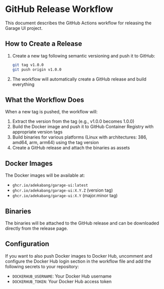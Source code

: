 # GitHub Release Workflow

This document describes the GitHub Actions workflow for releasing the Garage UI project.

## How to Create a Release

1. Create a new tag following semantic versioning and push it to GitHub:
   ```bash
   git tag v1.0.0
   git push origin v1.0.0
   ```

2. The workflow will automatically create a GitHub release and build everything

## What the Workflow Does

When a new tag is pushed, the workflow will:

1. Extract the version from the tag (e.g., v1.0.0 becomes 1.0.0)
2. Build the Docker image and push it to GitHub Container Registry with appropriate version tags
3. Build binaries for various platforms (Linux with architectures: 386, amd64, arm, arm64) using the tag version
4. Create a GitHub release and attach the binaries as assets

## Docker Images

The Docker images will be available at:
- `ghcr.io/adekabang/garage-ui:latest`
- `ghcr.io/adekabang/garage-ui:X.Y.Z` (version tag)
- `ghcr.io/adekabang/garage-ui:X.Y` (major.minor tag)

## Binaries

The binaries will be attached to the GitHub release and can be downloaded directly from the release page.

## Configuration

If you want to also push Docker images to Docker Hub, uncomment and configure the Docker Hub login section in the workflow file and add the following secrets to your repository:

- `DOCKERHUB_USERNAME`: Your Docker Hub username
- `DOCKERHUB_TOKEN`: Your Docker Hub access token
